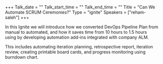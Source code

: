 +++ 
Talk_date = "" 
Talk_start_time = "" 
Talk_end_time = "" 
Title = "Can We Automate SCRUM Ceremonies?" 
Type = "ignite" 
Speakers = ["reham-saleh"] 
+++

In this Ignite we will introduce how we converted DevOps Pipeline Plan from manual to automated, and how it saves time from 10 hours to 1.5 hours using by developing automation add-ins integrated with company ALM.

This includes automating iteration planning, retrospective report, iteration review, creating printable board cards, and progress monitoring using burndown chart.
